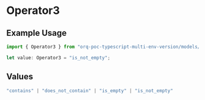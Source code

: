 # Operator3

## Example Usage

```typescript
import { Operator3 } from "orq-poc-typescript-multi-env-version/models/operations";

let value: Operator3 = "is_not_empty";
```

## Values

```typescript
"contains" | "does_not_contain" | "is_empty" | "is_not_empty"
```